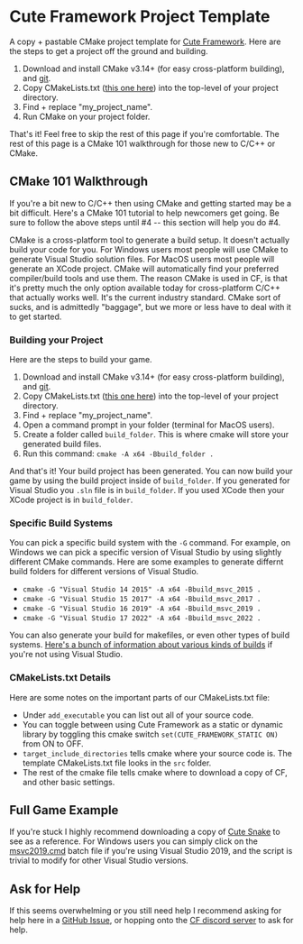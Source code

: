 # Cute Framework Project Template

A copy + pastable CMake project template for [Cute Framework](https://github.com/RandyGaul/cute_framework). Here are the steps to get a project off the ground and building.

1. Download and install CMake v3.14+ (for easy cross-platform building), and [git](https://git-scm.com/downloads). 
2. Copy CMakeLists.txt ([this one here](https://github.com/RandyGaul/cute_framework_project_template/blob/main/CMakeLists.txt)) into the top-level of your project directory.
3. Find + replace "my_project_name".
4. Run CMake on your project folder.

That's it! Feel free to skip the rest of this page if you're comfortable. The rest of this page is a CMake 101 walkthrough for those new to C/C++ or CMake.

## CMake 101 Walkthrough

If you're a bit new to C/C++ then using CMake and getting started may be a bit difficult. Here's a CMake 101 tutorial to help newcomers get going. Be sure to follow the above steps until #4 -- this section will help you do #4.

CMake is a cross-platform tool to generate a build setup. It doesn't actually build your code for you. For Windows users most people will use CMake to generate Visual Studio solution files. For MacOS users most people will generate an XCode project. CMake will automatically find your preferred compiler/build tools and use them. The reason CMake is used in CF, is that it's pretty much the only option available today for cross-platform C/C++ that actually works well. It's the current industry standard. CMake sort of sucks, and is admittedly "baggage", but we more or less have to deal with it to get started.

### Building your Project

Here are the steps to build your game.

1. Download and install CMake v3.14+ (for easy cross-platform building), and [git](https://git-scm.com/downloads). 
2. Copy CMakeLists.txt ([this one here](https://github.com/RandyGaul/cute_framework_project_template/blob/main/CMakeLists.txt)) into the top-level of your project directory.
3. Find + replace "my_project_name".
4. Open a command prompt in your folder (terminal for MacOS users).
5. Create a folder called `build_folder`. This is where cmake will store your generated build files.
6. Run this command: `cmake -A x64 -Bbuild_folder .`

And that's it! Your build project has been generated. You can now build your game by using the build project inside of `build_folder`. If you generated for Visual Studio you `.sln` file is in `build_folder`. If you used XCode then your XCode project is in `build_folder`.

### Specific Build Systems

You can pick a specific build system with the `-G` command. For example, on Windows we can pick a specific version of Visual Studio by using slightly different CMake commands. Here are some examples to generate differnt build folders for different versions of Visual Studio.

* `cmake -G "Visual Studio 14 2015" -A x64 -Bbuild_msvc_2015 .`
* `cmake -G "Visual Studio 15 2017" -A x64 -Bbuild_msvc_2017 .`
* `cmake -G "Visual Studio 16 2019" -A x64 -Bbuild_msvc_2019 .`
* `cmake -G "Visual Studio 17 2022" -A x64 -Bbuild_msvc_2022 .`

You can also generate your build for makefiles, or even other types of build systems. [Here's a bunch of information about various kinds of builds](https://cmake.org/cmake/help/latest/manual/cmake-generators.7.html) if you're not using Visual Studio.

### CMakeLists.txt Details

Here are some notes on the important parts of our CMakeLists.txt file:

* Under `add_executable` you can list out all of your source code.
* You can toggle between using Cute Framework as a static or dynamic library by toggling this cmake switch `set(CUTE_FRAMEWORK_STATIC ON)` from ON to OFF.
* `target_include_directories` tells cmake where your source code is. The template CMakeLists.txt file looks in the `src` folder.
* The rest of the cmake file tells cmake where to download a copy of CF, and other basic settings.

## Full Game Example

If you're stuck I highly recommend downloading a copy of [Cute Snake](https://github.com/RandyGaul/cute_snake) to see as a reference. For Windows users you can simply click on the [msvc2019.cmd](https://github.com/RandyGaul/cute_snake/blob/master/msvc2019.cmd) batch file if you're using Visual Studio 2019, and the script is trivial to modify for other Visual Studio versions.

## Ask for Help

If this seems overwhelming or you still need help I recommend asking for help here in a [GitHub Issue](https://github.com/RandyGaul/cute_framework/issues), or hopping onto the [CF discord server](https://discord.gg/2DFHRmX) to ask for help.

